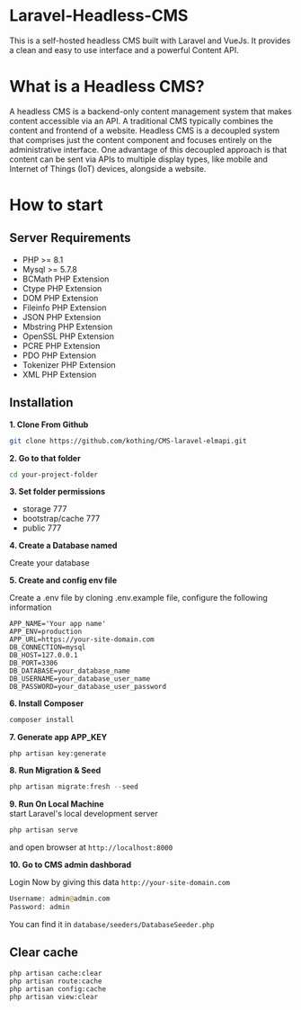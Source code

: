 # Laravel-Headless-CMS
This is a self-hosted headless CMS built with Laravel and VueJs. It provides a clean and easy to use interface and a powerful Content API.

# What is a Headless CMS?
A headless CMS is a backend-only content management system that makes content accessible via an API. A traditional CMS typically combines the content and frontend of a website. Headless CMS is a decoupled system that comprises just the content component and focuses entirely on the administrative interface. One advantage of this decoupled approach is that content can be sent via APIs to multiple display types, like mobile and Internet of Things (IoT) devices, alongside a website.

# How to start

## Server Requirements
- PHP >= 8.1
- Mysql >= 5.7.8
- BCMath PHP Extension
- Ctype PHP Extension
- DOM PHP Extension
- Fileinfo PHP Extension
- JSON PHP Extension
- Mbstring PHP Extension
- OpenSSL PHP Extension
- PCRE PHP Extension
- PDO PHP Extension
- Tokenizer PHP Extension
- XML PHP Extension

## Installation

**1. Clone From Github**
```bash
git clone https://github.com/kothing/CMS-laravel-elmapi.git
```

**2. Go to that folder**
```bash
cd your-project-folder
```

**3. Set folder permissions**
- storage 777
- bootstrap/cache 777
- public 777

**4. Create a Database named**

Create your database

**5. Create and config env file**

Create a .env file by cloning .env.example file, configure the following information 
```
APP_NAME='Your app name'
APP_ENV=production
APP_URL=https://your-site-domain.com
DB_CONNECTION=mysql
DB_HOST=127.0.0.1
DB_PORT=3306
DB_DATABASE=your_database_name
DB_USERNAME=your_database_user_name
DB_PASSWORD=your_database_user_password
```

**6. Install Composer**
```php
composer install
```

**7. Generate app APP_KEY**
```
php artisan key:generate
```

**8. Run Migration & Seed**
```php
php artisan migrate:fresh --seed
```

**9. Run On Local Machine**  
start Laravel's local development server
```bash
php artisan serve
```
and open browser at `http://localhost:8000`


**10. Go to CMS admin dashborad**

Login Now by giving this data `http://your-site-domain.com`
```php
Username: admin@admin.com
Password: admin
```
You can find it in `database/seeders/DatabaseSeeder.php`


## Clear cache
```
php artisan cache:clear
php artisan route:cache
php artisan config:cache
php artisan view:clear
```
